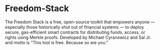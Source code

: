 # Freedom-Stack
The Freedom Stack is a free, open-source toolkit that empowers anyone — especially those historically shut out of financial systems — to deploy secure, gas-efficient smart contracts for distributing funds, access, or rights using Merkle proofs.  Developed by Michael Cyranowicz and Sal Jr. and motto is “This tool is free. Because so are you.”
